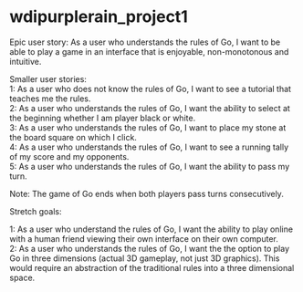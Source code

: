 # wdipurplerain_project1    

Epic user story: As a user who understands the rules of Go, I want to be able to play a game in an interface that is enjoyable, non-monotonous and intuitive.    

Smaller user stories:  
1: As a user who does not know the rules of Go, I want to see a tutorial that teaches me the rules.  
2: As a user who understands the rules of Go, I want the ability to select at the beginning whether I am player black or white.  
3: As a user who understands the rules of Go, I want to place my stone at the board square on which I click.  
4: As a user who understands the rules of Go, I want to see a running tally of my score and my opponents.  
5: As a user who understands the rules of Go, I want the ability to pass my turn.  

Note: The game of Go ends when both players pass turns consecutively.  

Stretch goals:    
  
1: As a user who understand the rules of Go, I want the ability to play online with a human friend viewing their own interface on their own computer.  
2: As a user who understands the rules of Go, I want the the option to play Go in three dimensions (actual 3D gameplay, not just 3D graphics). This would require an abstraction of the traditional rules into a three dimensional space.

